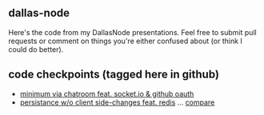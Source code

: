 ## dallas-node

Here's the code from my DallasNode presentations. Feel free to submit
pull requests or comment on things you're either confused about (or
think I could do better).

## code checkpoints (tagged here in github)

- [minimum via chatroom feat. socket.io & github oauth](https://github.com/clifton/dallas-node/tree/01-minimum-viable-chatroom)
- [persistance w/o client side-changes feat. redis](https://github.com/clifton/dallas-node/tree/02-redis-persistance) ... [compare](https://github.com/clifton/dallas-node/compare/01-minimum-viable-chatroom...02-redis-persistance)